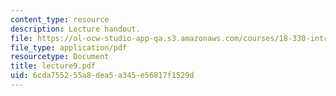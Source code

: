 ```yaml
---
content_type: resource
description: Lecture handout.
file: https://ol-ocw-studio-app-qa.s3.amazonaws.com/courses/18-330-introduction-to-numerical-analysis-spring-2004/6cda755255a8dea5a345e56817f1529d_lecture9.pdf
file_type: application/pdf
resourcetype: Document
title: lecture9.pdf
uid: 6cda7552-55a8-dea5-a345-e56817f1529d
---
```

